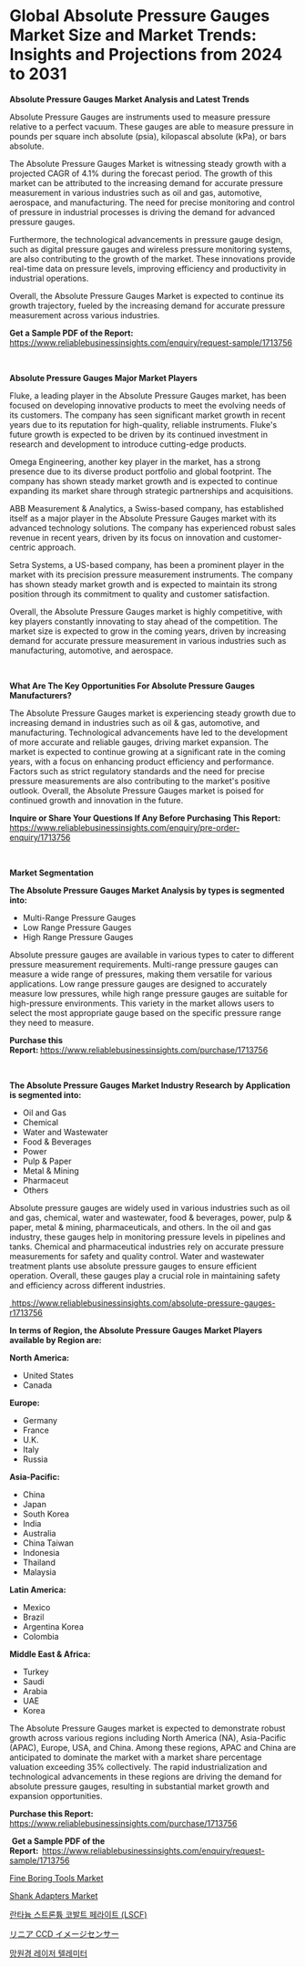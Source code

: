 <p><h1>Global Absolute Pressure Gauges Market Size and Market Trends: Insights and Projections from 2024 to 2031</h1></p><p><strong>Absolute Pressure Gauges Market Analysis and Latest Trends</strong></p>
<p><p>Absolute Pressure Gauges are instruments used to measure pressure relative to a perfect vacuum. These gauges are able to measure pressure in pounds per square inch absolute (psia), kilopascal absolute (kPa), or bars absolute.</p><p>The Absolute Pressure Gauges Market is witnessing steady growth with a projected CAGR of 4.1% during the forecast period. The growth of this market can be attributed to the increasing demand for accurate pressure measurement in various industries such as oil and gas, automotive, aerospace, and manufacturing. The need for precise monitoring and control of pressure in industrial processes is driving the demand for advanced pressure gauges.</p><p>Furthermore, the technological advancements in pressure gauge design, such as digital pressure gauges and wireless pressure monitoring systems, are also contributing to the growth of the market. These innovations provide real-time data on pressure levels, improving efficiency and productivity in industrial operations.</p><p>Overall, the Absolute Pressure Gauges Market is expected to continue its growth trajectory, fueled by the increasing demand for accurate pressure measurement across various industries.</p></p>
<p><strong>Get a Sample PDF of the Report:&nbsp;</strong> <a href="https://www.reliablebusinessinsights.com/enquiry/request-sample/1713756">https://www.reliablebusinessinsights.com/enquiry/request-sample/1713756</a></p>
<p>&nbsp;</p>
<p><strong>Absolute Pressure Gauges Major Market Players</strong></p>
<p><p>Fluke, a leading player in the Absolute Pressure Gauges market, has been focused on developing innovative products to meet the evolving needs of its customers. The company has seen significant market growth in recent years due to its reputation for high-quality, reliable instruments. Fluke's future growth is expected to be driven by its continued investment in research and development to introduce cutting-edge products.</p><p>Omega Engineering, another key player in the market, has a strong presence due to its diverse product portfolio and global footprint. The company has shown steady market growth and is expected to continue expanding its market share through strategic partnerships and acquisitions.</p><p>ABB Measurement & Analytics, a Swiss-based company, has established itself as a major player in the Absolute Pressure Gauges market with its advanced technology solutions. The company has experienced robust sales revenue in recent years, driven by its focus on innovation and customer-centric approach.</p><p>Setra Systems, a US-based company, has been a prominent player in the market with its precision pressure measurement instruments. The company has shown steady market growth and is expected to maintain its strong position through its commitment to quality and customer satisfaction.</p><p>Overall, the Absolute Pressure Gauges market is highly competitive, with key players constantly innovating to stay ahead of the competition. The market size is expected to grow in the coming years, driven by increasing demand for accurate pressure measurement in various industries such as manufacturing, automotive, and aerospace.</p></p>
<p>&nbsp;</p>
<p><strong>What Are The Key Opportunities For Absolute Pressure Gauges Manufacturers?</strong></p>
<p><p>The Absolute Pressure Gauges market is experiencing steady growth due to increasing demand in industries such as oil & gas, automotive, and manufacturing. Technological advancements have led to the development of more accurate and reliable gauges, driving market expansion. The market is expected to continue growing at a significant rate in the coming years, with a focus on enhancing product efficiency and performance. Factors such as strict regulatory standards and the need for precise pressure measurements are also contributing to the market's positive outlook. Overall, the Absolute Pressure Gauges market is poised for continued growth and innovation in the future.</p></p>
<p><strong>Inquire or Share Your Questions If Any Before Purchasing This Report:</strong> <a href="https://www.reliablebusinessinsights.com/enquiry/pre-order-enquiry/1713756">https://www.reliablebusinessinsights.com/enquiry/pre-order-enquiry/1713756</a></p>
<p>&nbsp;</p>
<p><strong>Market Segmentation</strong></p>
<p><strong>The Absolute Pressure Gauges Market Analysis by types is segmented into:</strong></p>
<p><ul><li>Multi-Range Pressure Gauges</li><li>Low Range Pressure Gauges</li><li>High Range Pressure Gauges</li></ul></p>
<p><p>Absolute pressure gauges are available in various types to cater to different pressure measurement requirements. Multi-range pressure gauges can measure a wide range of pressures, making them versatile for various applications. Low range pressure gauges are designed to accurately measure low pressures, while high range pressure gauges are suitable for high-pressure environments. This variety in the market allows users to select the most appropriate gauge based on the specific pressure range they need to measure.</p></p>
<p><strong>Purchase this Report:&nbsp;</strong><a href="https://www.reliablebusinessinsights.com/purchase/1713756">https://www.reliablebusinessinsights.com/purchase/1713756</a></p>
<p>&nbsp;</p>
<p><strong>The Absolute Pressure Gauges Market Industry Research by Application is segmented into:</strong></p>
<p><ul><li>Oil and Gas</li><li>Chemical</li><li>Water and Wastewater</li><li>Food & Beverages</li><li>Power</li><li>Pulp & Paper</li><li>Metal & Mining</li><li>Pharmaceut</li><li>Others</li></ul></p>
<p><p>Absolute pressure gauges are widely used in various industries such as oil and gas, chemical, water and wastewater, food & beverages, power, pulp & paper, metal & mining, pharmaceuticals, and others. In the oil and gas industry, these gauges help in monitoring pressure levels in pipelines and tanks. Chemical and pharmaceutical industries rely on accurate pressure measurements for safety and quality control. Water and wastewater treatment plants use absolute pressure gauges to ensure efficient operation. Overall, these gauges play a crucial role in maintaining safety and efficiency across different industries.</p></p>
<p><a href="https://www.reliablebusinessinsights.com/absolute-pressure-gauges-r1713756">&nbsp;https://www.reliablebusinessinsights.com/absolute-pressure-gauges-r1713756</a></p>
<p><strong>In terms of Region, the Absolute Pressure Gauges Market Players available by Region are:</strong></p>
<p>
    <p> <strong> North America: </strong>
        <ul>
            <li>United States</li>
            <li>Canada</li>
        </ul>
        </p> 
    <p> <strong> Europe: </strong>
        <ul>
            <li>Germany</li>
            <li>France</li>
            <li>U.K.</li>
            <li>Italy</li>
            <li>Russia</li>
        </ul>
        </p> 
    <p> <strong> Asia-Pacific: </strong>
        <ul>
            <li>China</li>
            <li>Japan</li>
            <li>South Korea</li>
            <li>India</li>
            <li>Australia</li>
            <li>China Taiwan</li>
            <li>Indonesia</li>
            <li>Thailand</li>
            <li>Malaysia</li>
        </ul>
        </p> 
    <p> <strong> Latin America: </strong>
        <ul>
            <li>Mexico</li>
            <li>Brazil</li>
            <li>Argentina Korea</li>
            <li>Colombia</li>
        </ul>
        </p> 
    <p> <strong> Middle East & Africa: </strong>
        <ul>
            <li>Turkey</li>
            <li>Saudi</li>
            <li>Arabia</li>
            <li>UAE</li>
            <li>Korea</li>
        </ul>
    </p>
    </p>
<p><p>The Absolute Pressure Gauges market is expected to demonstrate robust growth across various regions including North America (NA), Asia-Pacific (APAC), Europe, USA, and China. Among these regions, APAC and China are anticipated to dominate the market with a market share percentage valuation exceeding 35% collectively. The rapid industrialization and technological advancements in these regions are driving the demand for absolute pressure gauges, resulting in substantial market growth and expansion opportunities.</p></p>
<p><strong>Purchase this Report: </strong><a href="https://www.reliablebusinessinsights.com/purchase/1713756">https://www.reliablebusinessinsights.com/purchase/1713756</a></p>
<p>&nbsp;<strong>Get a Sample PDF of the Report:&nbsp;&nbsp;</strong><a href="https://www.reliablebusinessinsights.com/enquiry/request-sample/1713756">https://www.reliablebusinessinsights.com/enquiry/request-sample/1713756</a></p>
<p><strong></strong></p>
<p><p><a href="https://github.com/caominhtri712020/Market-Research-Report-List-1/blob/main/fine-boring-tools-market.md">Fine Boring Tools Market</a></p><p><a href="https://github.com/RichRobinson5/Market-Research-Report-List-5/blob/main/shank-adapters-market.md">Shank Adapters Market</a></p><p><a href="https://github.com/BrettWeberrt8767765/Market-Research-Report-List-2/blob/main/3146252167854.md">란타늄 스트론튬 코발트 페라이트 (LSCF)</a></p><p><a href="https://medium.com/@attyourniture/%E3%83%AA%E3%83%8B%E3%82%A2ccd%E3%82%A4%E3%83%A1%E3%83%BC%E3%82%B8%E3%82%BB%E3%83%B3%E3%82%B5%E3%83%BC%E5%B8%82%E5%A0%B4-%E3%82%B0%E3%83%AD%E3%83%BC%E3%83%90%E3%83%AB%E3%81%8A%E3%82%88%E3%81%B3%E5%9C%B0%E5%9F%9F%E5%88%86%E6%9E%90-%E3%82%A8%E3%83%B3%E3%83%89%E3%83%A6%E3%83%BC%E3%82%B6%E3%83%BC-%E8%A3%BD%E5%93%81-%E5%9C%B0%E5%9F%9F%E3%82%92%E4%B8%AD%E5%BF%83%E3%81%AB-%E5%88%86%E6%9E%90%E3%81%A8%E4%BA%88%E6%B8%AC-2024%E5%B9%B4%E3%81%8B%E3%82%892031%E5%B9%B4%E3%81%BE%E3%81%A7-6461f40efafe">リニア CCD イメージセンサー</a></p><p><a href="https://medium.com/@duniacuan221_84163/%EC%A7%80%EC%97%AD-%EC%9C%A0%ED%98%95-%EB%8B%A8%EC%95%88-%EB%A7%9D%EC%9B%90%EA%B2%BD-%EB%8B%A4%EB%AC%B8%ED%99%94-%EB%A7%9D%EC%9B%90%EA%B2%BD-%EB%B0%8F-%EC%9D%91%EC%9A%A9-%EB%B6%84%EC%95%BC-%EB%B0%80%EB%A6%AC%ED%84%B0%EB%A6%AC-%EA%B1%B4%EC%84%A4-%EC%82%B0%EC%97%85%EC%9A%A9-%EC%8A%A4%ED%8F%AC%EC%B8%A0-%EC%9E%84%EC%97%85-%EA%B8%B0%ED%83%80-%EC%97%90-%EB%94%B0%EB%A5%B8-%EA%B8%80%EB%A1%9C%EB%B2%8C-%EB%A7%9D%EC%9B%90%EA%B2%BD-%EB%A0%88%EC%9D%B4%EC%A0%80-%EC%9B%90%EA%B2%A9-%EA%B1%B0%EB%A6%AC-%EC%B8%A1%EC%A0%95%EA%B8%B0-%EC%8B%9C%EC%9E%A5-%EB%8F%99%ED%96%A5%EA%B3%BC-%EC%84%B1%EC%9E%A5-3af371a4598b">망원경 레이저 텔레미터</a></p></p>
